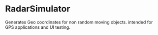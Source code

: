 # RadarSimulator

Generates Geo coordinates for non random moving objects. intended for GPS applications and UI testing.
